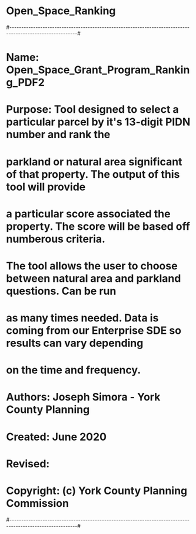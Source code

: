 # Open_Space_Ranking
#----------------------------------------------------------------------------------------------------------#
# Name:        Open_Space_Grant_Program_Ranking_PDF2                                                       #
#                                                                                                          #
# Purpose:     Tool designed to select a particular parcel by it's 13-digit PIDN number and rank the       #
#              parkland or natural area significant of that property. The output of this tool will provide #
#              a particular score associated the property. The score will be based off numberous criteria. #
#              The tool allows the user to choose between natural area and parkland questions. Can be run  #
#              as many times needed. Data is coming from our Enterprise SDE so results can vary depending  #
#              on the time and frequency.                                                                  #
#                                                                                                          #
#                                                                                                          #
# Authors:     Joseph Simora - York County Planning                                                        #
#                                                                                                          #
# Created:     June 2020                                                                                   #
# Revised:                                                                                                 #
# Copyright:   (c) York County Planning Commission                                                         #
#----------------------------------------------------------------------------------------------------------#
